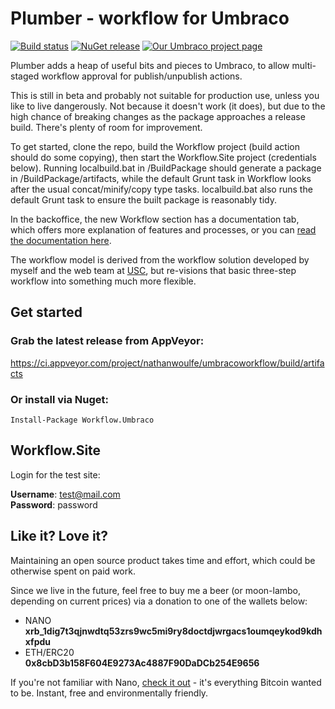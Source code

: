 # Plumber - workflow for Umbraco

[![Build status](https://ci.appveyor.com/api/projects/status/ap94da7169wk0g0v?svg=true)](https://ci.appveyor.com/project/nathanwoulfe/umbracoworkflow)
[![NuGet release](https://img.shields.io/nuget/dt/Workflow.Umbraco.svg)](https://www.nuget.org/packages/Workflow.Umbraco)
[![Our Umbraco project page](https://img.shields.io/badge/our-umbraco-brightgreen.svg)](https://our.umbraco.org/projects/backoffice-extensions/plumber-workflow-for-umbraco)


Plumber adds a heap of useful bits and pieces to Umbraco, to allow multi-staged workflow approval for publish/unpublish actions. 

This is still in beta and probably not suitable for production use, unless you like to live dangerously. Not because it doesn't work (it does), but due to the high chance of breaking changes as the package approaches a release build. There's plenty of room for improvement.

To get started, clone the repo, build the Workflow project (build action should do some copying), then start the Workflow.Site project (credentials below). Running localbuild.bat in /BuildPackage should generate a package in /BuildPackage/artifacts, while the default Grunt task in Workflow looks after the usual concat/minify/copy type tasks. localbuild.bat also runs the default Grunt task to ensure the built package is reasonably tidy.

In the backoffice, the new Workflow section has a documentation tab, which offers more explanation of features and processes, or you can [read the documentation here](Workflow/DOCS.md).

The workflow model is derived from the workflow solution developed by myself and the web team at [USC](http://www.usc.edu.au), but re-visions that basic three-step workflow into something much more flexible.

## Get started

### Grab the latest release from AppVeyor:

https://ci.appveyor.com/project/nathanwoulfe/umbracoworkflow/build/artifacts

### Or install via Nuget:

```Install-Package Workflow.Umbraco```

## Workflow.Site

Login for the test site:

**Username**: test@mail.com<br />
**Password**: password

## Like it? Love it? 

Maintaining an open source product takes time and effort, which could be otherwise spent on paid work.

Since we live in the future, feel free to buy me a beer (or moon-lambo, depending on current prices) via a donation to one of the wallets below:

- NANO<br />**xrb_1dig7t3qjnwdtq53zrs9wc5mi9ry8doctdjwrgacs1oumqeykod9kdhxfpdu**
- ETH/ERC20<br />**0x8cbD3b158F604E9273Ac4887F90DaDCb254E9656**

If you're not familiar with Nano, [check it out](https://nano.org/en) - it's everything Bitcoin wanted to be. Instant, free and environmentally friendly.

